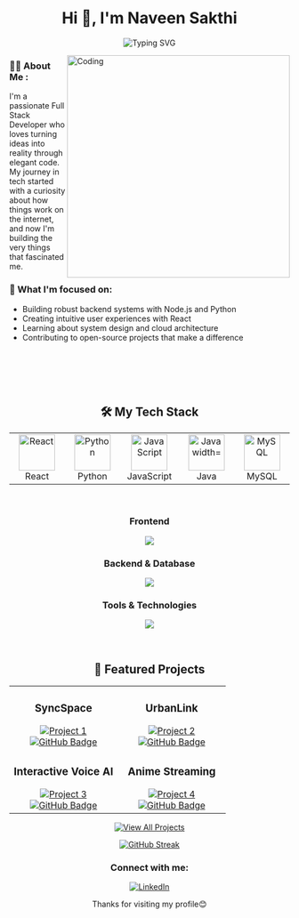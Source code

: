 <h1 align="center">Hi 👋, I'm Naveen Sakthi</h1>

<p align="center">
  <img src="https://readme-typing-svg.herokuapp.com?font=Fira+Code&pause=1000&color=2196F3&center=true&vCenter=true&width=435&lines=Full+Stack+Developer;Open+Source+Enthusiast;Always+learning+new+things" alt="Typing SVG" />
</p>

<div>
  <img align="right" alt="Coding" width="400" src="https://user-images.githubusercontent.com/74038190/229223263-cf2e4b07-2615-4f87-9c38-e37600f8381a.gif">
</div>

### 👨‍💻 About Me :

I'm a passionate Full Stack Developer who loves turning ideas into reality through elegant code. My journey in tech started with a curiosity about how things work on the internet, and now I'm building the very things that fascinated me.


### 🎯 What I'm focused on:
- Building robust backend systems with Node.js and Python
- Creating intuitive user experiences with React
- Learning about system design and cloud architecture
- Contributing to open-source projects that make a difference

<br/>
<br/>
<br/>
<br/>
<h2 align="center">🛠️ My Tech Stack</h2>

<table align="center">
  <tr>
    <td align="center" width="96">
      <img src="https://techstack-generator.vercel.app/redux-icon.svg" alt="React" width="65" height="65" />
      <br>React
    </td>
    <td align="center" width="96">
      <img src="https://techstack-generator.vercel.app/python-icon.svg" alt="Python" width="65" height="65" />
      <br>Python
    </td>
    <td align="center" width="96">
      <img src="https://techstack-generator.vercel.app/js-icon.svg" alt="JavaScript" width="65" height="65" />
      <br>JavaScript
    </td>
    <td align="center" width="96">
      <img src="https://techstack-generator.vercel.app/java-icon.svg" alt="Java width="65" height="65" />
      <br>Java
    </td>
    <td align="center" width="96">
      <img src="https://techstack-generator.vercel.app/mysql-icon.svg" alt="MySQL" width="65" height="65" />
      <br>MySQL
    </td>
  </tr>
</table>

<br>

<h3 align="center">Frontend</h3>
<p align="center">
  <a href="https://skillicons.dev">
    <img src="https://skillicons.dev/icons?i=html,css,sass,tailwind,react,typescript,redux" />
  </a>
</p>

<h3 align="center">Backend & Database</h3>
<p align="center">
  <a href="https://skillicons.dev">
    <img src="https://skillicons.dev/icons?i=nodejs,express,mongodb,postgresql,firebase" />
  </a>
</p>

<h3 align="center">Tools & Technologies</h3>
<p align="center">
  <a href="https://skillicons.dev">
    <img src="https://skillicons.dev/icons?i=git,docker,aws,vscode,figma" />
  </a>
</p>

<br>

<h2 align="center">🚀 Featured Projects</h2>

<div align="center">
  <table>
    <tr>
      <td width="50%">
        <h3 align="center">SyncSpace</h3>
        <div align="center">
          <a href="https://github.com/naveendgp/SyncSpace" target="_blank">
            <img src="https://github-readme-stats.vercel.app/api/pin/?username=naveendgp&repo=SyncSpace&theme=tokyonight&hide_border=true" alt="Project 1"/>
          </a>
          <div>
            <a href="https://github.com/naveendgp/SyncSpace" target="_blank">
              <img src="https://img.shields.io/badge/Code-000000?style=for-the-badge&logo=github&logoColor=white" alt="GitHub Badge"/>
            </a>
          </div>
          </div>
        </div>
      </td>
      <td width="50%">
        <h3 align="center">UrbanLink</h3>
        <div align="center">
          <a href="https://github.com/naveendgp/UrbanLink" target="_blank">
            <img src="https://github-readme-stats.vercel.app/api/pin/?username=naveendgp&repo=UrbanLink&theme=tokyonight&hide_border=true" alt="Project 2"/>
          </a>
          <div>
            <a href="https://github.com/naveendgp/UrbanLink" target="_blank">
              <img src="https://img.shields.io/badge/Code-000000?style=for-the-badge&logo=github&logoColor=white" alt="GitHub Badge"/>
            </a>
          </div>
          </div>
        </div>
      </td>
    </tr>
    <tr>
      <td width="50%">
        <h3 align="center">Interactive Voice AI</h3>
        <div align="center">
          <a href="https://github.com/naveendgp/Inetractive-Voice-Response" target="_blank">
            <img src="https://github-readme-stats.vercel.app/api/pin/?username=naveendgp&repo=Inetractive-Voice-Response&theme=tokyonight&hide_border=true" alt="Project 3"/>
          </a>
          <div>
            <a href="https://github.com/naveendgp/Inetractive-Voice-Response" target="_blank">
              <img src="https://img.shields.io/badge/Code-000000?style=for-the-badge&logo=github&logoColor=white" alt="GitHub Badge"/>
            </a>
          </div>
        </div>
      </td>
      <td width="50%">
        <h3 align="center">Anime Streaming</h3>
        <div align="center">
          <a href="https://github.com/naveendgp/Anime-OTT" target="_blank">
            <img src="https://github-readme-stats.vercel.app/api/pin/?username=naveendgp&repo=Anime-OTT&theme=tokyonight&hide_border=true" alt="Project 4"/>
          </a>
          <div>
            <a href="https://github.com/naveendgp/Anime-OTT" target="_blank">
              <img src="https://img.shields.io/badge/Code-000000?style=for-the-badge&logo=github&logoColor=white" alt="GitHub Badge"/>
            </a>
          </div>
        </div>
      </td>
    </tr>
  </table>
</div>

<p align="center">
  <a href="https://github.com/naveendgp?tab=repositories" target="_blank">
    <img src="https://img.shields.io/badge/View%20All%20Projects-1f425f?style=for-the-badge&logo=github&logoColor=white" alt="View All Projects"/>
  </a>
</p>

<p align="center">
<a href="https://git.io/streak-stats"><img src="https://github-readme-streak-stats.herokuapp.com?user=naveendgp&theme=github-dark-blue" alt="GitHub Streak" /></a>
</p>
<h3 align="center">Connect with me:</h3>
<p align="center">
  <a href="https://www.linkedin.com/in/naveen-sakthi-734397259/" target="_blank">
    <img src="https://img.shields.io/badge/LinkedIn-0077B5?style=for-the-badge&logo=linkedin&logoColor=white" alt="LinkedIn" />
  </a>
</p>
<p align='center'>Thanks for visiting my profile😊</p>
